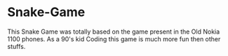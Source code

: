 # Snake-Game
This Snake Game was totally based on the game present in the Old Nokia 1100 phones. As a 90's kid Coding this game is much more fun then other stuffs.
